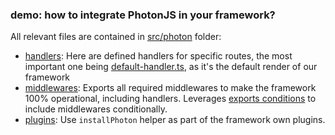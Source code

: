 ### demo: how to integrate PhotonJS in your framework?

All relevant files are contained in [src/photon](./src/photon) folder:
- [handlers](./src/photon/handlers): Here are defined handlers for specific routes, the most important one being [default-handler.ts](./src/photon/handlers/default-handler.ts), as it's the default render of our framework
- [middlewares](./src/photon/middlewares): Exports all required middlewares to make the framework 100% operational, including handlers. Leverages [exports conditions](./package.json) to include middlewares conditionally.
- [plugins](./src/plugins/index.ts): Use `installPhoton` helper as part of the framework own plugins.
